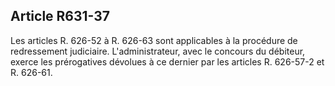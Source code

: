 Article R631-37
----
Les articles R. 626-52 à R. 626-63 sont applicables à la procédure de
redressement judiciaire. L'administrateur, avec le concours du débiteur, exerce
les prérogatives dévolues à ce dernier par les articles R. 626-57-2 et R.
626-61.

